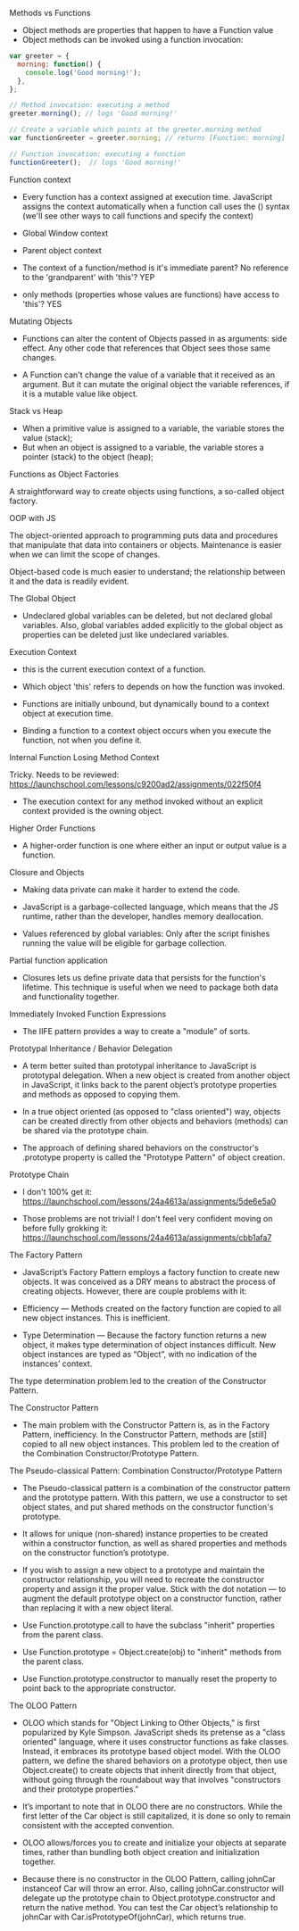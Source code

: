 Methods vs Functions

- Object methods are properties that happen to have a Function value
- Object methods can be invoked using a function invocation:

```javascript
var greeter = {
  morning: function() {
    console.log('Good morning!');
  },
};

// Method invocation: executing a method
greeter.morning(); // logs 'Good morning!'

// Create a variable which points at the greeter.morning method
var functionGreeter = greeter.morning; // returns [Function: morning]

// Function invocation: executing a function
functionGreeter();  // logs 'Good morning!'
```

Function context

- Every function has a context assigned at execution time. JavaScript assigns the context automatically when a function call uses the () syntax (we'll see other ways to call functions and specify the context)

- Global Window context

- Parent object context

- The context of a function/method is it's immediate parent? No reference to the 'grandparent' with 'this'? YEP

- only methods (properties whose values are functions) have access to 'this'? YES

Mutating Objects

- Functions can alter the content of Objects passed in as arguments: side effect. Any other code that references that Object sees those same changes.

- A Function can't change the value of a variable that it received as an argument. But it can mutate the original object the variable references, if it is a mutable value like object.

Stack vs Heap

- When a primitive value is assigned to a variable, the variable stores the value (stack);
- But when an object is assigned to a variable, the variable stores a pointer (stack) to the object (heap);


Functions as Object Factories

A straightforward way to create objects using functions, a so-called object factory.

OOP with JS

The object-oriented approach to programming puts data and procedures that manipulate that data into containers or objects. Maintenance is easier when we can limit the scope of changes.

Object-based code is much easier to understand; the relationship between it and the data is readily evident.

The Global Object

- Undeclared global variables can be deleted, but not declared global variables. Also, global variables added explicitly to the global object as properties can be deleted just like undeclared variables.

Execution Context

- this is the current execution context of a function.

- Which object 'this' refers to depends on how the function was invoked.

- Functions are initially unbound, but dynamically bound to a context object at execution time.

 - Binding a function to a context object occurs when you execute the function, not when you define it.

 Internal Function Losing Method Context

 Tricky. Needs to be reviewed: https://launchschool.com/lessons/c9200ad2/assignments/022f50f4

 - The execution context for any method invoked without an explicit context provided is the owning object.

 Higher Order Functions

 - A higher-order function is one where either an input or output value is a function.

 Closure and Objects

 - Making data private can make it harder to extend the code.

- JavaScript is a garbage-collected language, which means that the JS runtime, rather than the developer, handles memory deallocation.

- Values referenced by global variables: Only after the script finishes running the value will be eligible for garbage collection.

Partial function application

- Closures lets us define private data that persists for the function's lifetime. This technique is useful when we need to package both data and functionality together.

Immediately Invoked Function Expressions

- The IIFE pattern provides a way to create a "module" of sorts.

Prototypal Inheritance /  Behavior Delegation

-  A term better suited than prototypal inheritance to JavaScript is prototypal delegation. When a new object is created from another object in JavaScript, it links back to the parent object’s prototype properties and methods as opposed to copying them.

- In a true object oriented (as opposed to "class oriented") way, objects can be created directly from other objects and behaviors (methods) can be shared via the prototype chain.

- The approach of defining shared behaviors on the constructor's .prototype property is called the "Prototype Pattern" of object creation.

Prototype Chain

- I don't 100% get it: https://launchschool.com/lessons/24a4613a/assignments/5de6e5a0

- Those problems are not trivial! I don't feel very confident moving on before fully grokking it: https://launchschool.com/lessons/24a4613a/assignments/cbb1afa7

The Factory Pattern

- JavaScript’s Factory Pattern employs a factory function to create new objects. It was conceived as a DRY means to abstract the process of creating objects. However, there are couple problems with it:

- Efficiency — Methods created on the factory function are copied to all new object instances. This is inefficient.
- Type Determination — Because the factory function returns a new object, it makes type determination of object instances difficult. New object instances are typed as “Object”, with no indication of the instances’ context.

The type determination problem led to the creation of the Constructor Pattern.

The Constructor Pattern

- The main problem with the Constructor Pattern is, as in the Factory Pattern, inefficiency. In the Constructor Pattern, methods are [still] copied to all new object instances. This problem led to the creation of the Combination Constructor/Prototype Pattern.

The Pseudo-classical Pattern: Combination Constructor/Prototype Pattern

- The Pseudo-classical pattern is a combination of the constructor pattern and the prototype pattern. With this pattern, we use a constructor to set object states, and put shared methods on the constructor function's prototype.

- It allows for unique (non-shared) instance properties to be created within a constructor function, as well as shared properties and methods on the constructor function’s prototype.

- If you wish to assign a new object to a prototype and maintain the constructor relationship, you will need to recreate the constructor property and assign it the proper value. Stick with the dot notation — to augment the default prototype object on a constructor function, rather than replacing it with a new object literal.

- Use Function.prototype.call to have the subclass "inherit" properties from the parent class.
- Use Function.prototype = Object.create(obj) to "inherit" methods from the parent class.
- Use Function.prototype.constructor to manually reset the property to point back to the appropriate constructor.

The OLOO Pattern

- OLOO which stands for "Object Linking to Other Objects," is first popularized by Kyle Simpson. JavaScript sheds its pretense as a "class oriented" language, where it uses constructor functions as fake classes. Instead, it embraces its prototype based object model. With the OLOO pattern, we define the shared behaviors on a prototype object, then use Object.create() to create objects that inherit directly from that object, without going through the roundabout way that involves "constructors and their prototype properties."

- It’s important to note that in OLOO there are no constructors. While the first letter of the Car object is still capitalized, it is done so only to remain consistent with the accepted convention.

- OLOO allows/forces you to create and initialize your objects at separate times, rather than bundling both object creation and initialization together.

- Because there is no constructor in the OLOO Pattern, calling johnCar instanceof Car will throw an error. Also, calling johnCar.constructor will delegate up the prototype chain to Object.prototype.constructor and return the native method. You can test the Car object’s relationship to johnCar with Car.isPrototypeOf(johnCar), which returns true.

